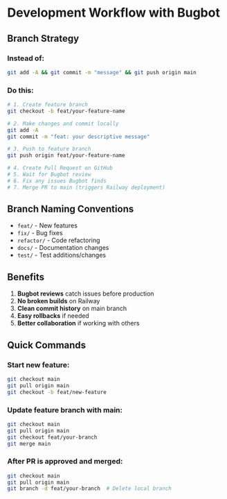 # Development Workflow with Bugbot

## Branch Strategy

### Instead of:
```bash
git add -A && git commit -m "message" && git push origin main
```

### Do this:
```bash
# 1. Create feature branch
git checkout -b feat/your-feature-name

# 2. Make changes and commit locally
git add -A
git commit -m "feat: your descriptive message"

# 3. Push to feature branch
git push origin feat/your-feature-name

# 4. Create Pull Request on GitHub
# 5. Wait for Bugbot review
# 6. Fix any issues Bugbot finds
# 7. Merge PR to main (triggers Railway deployment)
```

## Branch Naming Conventions
- `feat/` - New features
- `fix/` - Bug fixes
- `refactor/` - Code refactoring
- `docs/` - Documentation changes
- `test/` - Test additions/changes

## Benefits
1. **Bugbot reviews** catch issues before production
2. **No broken builds** on Railway
3. **Clean commit history** on main branch
4. **Easy rollbacks** if needed
5. **Better collaboration** if working with others

## Quick Commands

### Start new feature:
```bash
git checkout main
git pull origin main
git checkout -b feat/new-feature
```

### Update feature branch with main:
```bash
git checkout main
git pull origin main
git checkout feat/your-branch
git merge main
```

### After PR is approved and merged:
```bash
git checkout main
git pull origin main
git branch -d feat/your-branch  # Delete local branch
```

